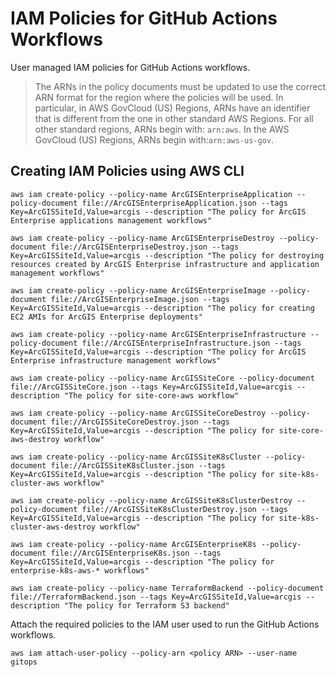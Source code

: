 # IAM Policies for GitHub Actions Workflows

User managed IAM policies for GitHub Actions workflows.

> The ARNs in the policy documents must be updated to use the correct ARN format for the region where the policies will be used. In particular, in AWS GovCloud (US) Regions, ARNs have an identifier that is different from the one in other standard AWS Regions. For all other standard regions, ARNs begin with: `arn:aws`. In the AWS GovCloud (US) Regions, ARNs begin with:`arn:aws-us-gov`.

## Creating IAM Policies using AWS CLI

```shell
aws iam create-policy --policy-name ArcGISEnterpriseApplication --policy-document file://ArcGISEnterpriseApplication.json --tags Key=ArcGISSiteId,Value=arcgis --description "The policy for ArcGIS Enterprise applications management workflows"

aws iam create-policy --policy-name ArcGISEnterpriseDestroy --policy-document file://ArcGISEnterpriseDestroy.json --tags Key=ArcGISSiteId,Value=arcgis --description "The policy for destroying resources created by ArcGIS Enterprise infrastructure and application management workflows"

aws iam create-policy --policy-name ArcGISEnterpriseImage --policy-document file://ArcGISEnterpriseImage.json --tags Key=ArcGISSiteId,Value=arcgis --description "The policy for creating EC2 AMIs for ArcGIS Enterprise deployments"

aws iam create-policy --policy-name ArcGISEnterpriseInfrastructure --policy-document file://ArcGISEnterpriseInfrastructure.json --tags Key=ArcGISSiteId,Value=arcgis --description "The policy for ArcGIS Enterprise infrastructure management workflows"

aws iam create-policy --policy-name ArcGISSiteCore --policy-document file://ArcGISSiteCore.json --tags Key=ArcGISSiteId,Value=arcgis --description "The policy for site-core-aws workflow"

aws iam create-policy --policy-name ArcGISSiteCoreDestroy --policy-document file://ArcGISSiteCoreDestroy.json --tags Key=ArcGISSiteId,Value=arcgis --description "The policy for site-core-aws-destroy workflow" 

aws iam create-policy --policy-name ArcGISSiteK8sCluster --policy-document file://ArcGISSiteK8sCluster.json --tags Key=ArcGISSiteId,Value=arcgis --description "The policy for site-k8s-cluster-aws workflow"

aws iam create-policy --policy-name ArcGISSiteK8sClusterDestroy --policy-document file://ArcGISSiteK8sClusterDestroy.json --tags Key=ArcGISSiteId,Value=arcgis --description "The policy for site-k8s-cluster-aws-destroy workflow"

aws iam create-policy --policy-name ArcGISEnterpriseK8s --policy-document file://ArcGISEnterpriseK8s.json --tags Key=ArcGISSiteId,Value=arcgis --description "The policy for enterprise-k8s-aws-* workflows"

aws iam create-policy --policy-name TerraformBackend --policy-document file://TerraformBackend.json --tags Key=ArcGISSiteId,Value=arcgis --description "The policy for Terraform S3 backend"
```

Attach the required policies to the IAM user used to run the GitHub Actions workflows.

```shell
aws iam attach-user-policy --policy-arn <policy ARN> --user-name gitops
```
